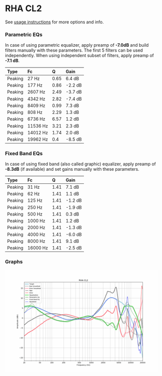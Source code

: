 # RHA CL2
See [usage instructions](https://github.com/jaakkopasanen/AutoEq#usage) for more options and info.

### Parametric EQs
In case of using parametric equalizer, apply preamp of **-7.0dB** and build filters manually
with these parameters. The first 5 filters can be used independently.
When using independent subset of filters, apply preamp of **-7.1 dB**.

| Type    | Fc       |    Q | Gain    |
|:--------|:---------|:-----|:--------|
| Peaking | 27 Hz    | 0.65 | 6.4 dB  |
| Peaking | 177 Hz   | 0.86 | -2.2 dB |
| Peaking | 2607 Hz  | 2.49 | -3.7 dB |
| Peaking | 4342 Hz  | 2.82 | -7.4 dB |
| Peaking | 8409 Hz  | 0.99 | 7.3 dB  |
| Peaking | 808 Hz   | 2.29 | 1.3 dB  |
| Peaking | 6736 Hz  | 6.57 | 1.2 dB  |
| Peaking | 11536 Hz | 3.21 | 2.3 dB  |
| Peaking | 14012 Hz | 1.74 | 2.0 dB  |
| Peaking | 19962 Hz | 0.4  | -8.5 dB |

### Fixed Band EQs
In case of using fixed band (also called graphic) equalizer, apply preamp of **-8.3dB**
(if available) and set gains manually with these parameters.

| Type    | Fc       |    Q | Gain    |
|:--------|:---------|:-----|:--------|
| Peaking | 31 Hz    | 1.41 | 7.1 dB  |
| Peaking | 62 Hz    | 1.41 | 1.1 dB  |
| Peaking | 125 Hz   | 1.41 | -1.2 dB |
| Peaking | 250 Hz   | 1.41 | -1.9 dB |
| Peaking | 500 Hz   | 1.41 | 0.3 dB  |
| Peaking | 1000 Hz  | 1.41 | 1.2 dB  |
| Peaking | 2000 Hz  | 1.41 | -1.3 dB |
| Peaking | 4000 Hz  | 1.41 | -6.0 dB |
| Peaking | 8000 Hz  | 1.41 | 9.1 dB  |
| Peaking | 16000 Hz | 1.41 | -2.5 dB |

### Graphs
![](./RHA%20CL2.png)